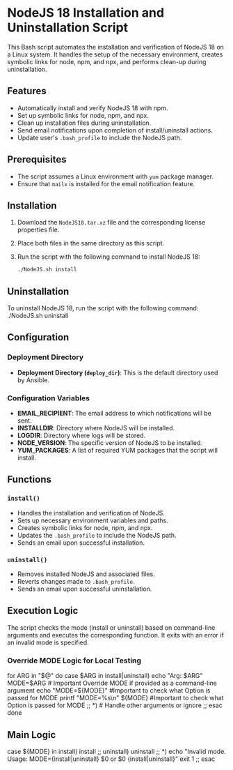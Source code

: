 # NodeJS 18 Installation and Uninstallation Script

This Bash script automates the installation and verification of NodeJS 18 on a Linux system. It handles the setup of the necessary environment, creates symbolic links for node, npm, and npx, and performs clean-up during uninstallation.

## Features

- Automatically install and verify NodeJS 18 with npm.
- Set up symbolic links for node, npm, and npx.
- Clean up installation files during uninstallation.
- Send email notifications upon completion of install/uninstall actions.
- Update user's `.bash_profile` to include the NodeJS path.

## Prerequisites

- The script assumes a Linux environment with `yum` package manager.
- Ensure that `mailx` is installed for the email notification feature.

## Installation

1. Download the `NodeJS18.tar.xz` file and the corresponding license properties file.
2. Place both files in the same directory as this script.
3. Run the script with the following command to install NodeJS 18:

   ```bash
   ./NodeJS.sh install

## Uninstallation
To uninstall NodeJS 18, run the script with the following command:
./NodeJS.sh uninstall

## Configuration

### Deployment Directory
- **Deployment Directory (`deploy_dir`)**: This is the default directory used by Ansible.

### Configuration Variables
- **EMAIL_RECIPIENT**: The email address to which notifications will be sent.
- **INSTALLDIR**: Directory where NodeJS will be installed.
- **LOGDIR**: Directory where logs will be stored.
- **NODE_VERSION**: The specific version of NodeJS to be installed.
- **YUM_PACKAGES**: A list of required YUM packages that the script will install.

## Functions

### `install()`
- Handles the installation and verification of NodeJS.
- Sets up necessary environment variables and paths.
- Creates symbolic links for node, npm, and npx.
- Updates the `.bash_profile` to include the NodeJS path.
- Sends an email upon successful installation.

### `uninstall()`
- Removes installed NodeJS and associated files.
- Reverts changes made to `.bash_profile`.
- Sends an email upon successful uninstallation.

## Execution Logic
The script checks the mode (install or uninstall) based on command-line arguments and executes the corresponding function. It exits with an error if an invalid mode is specified.

### Override MODE Logic for Local Testing
for ARG in "$@"
do
    case $ARG in
        install|uninstall)
            echo "Arg: $ARG"
            MODE=$ARG # Important Override MODE if provided as a command-line argument
            echo "MODE=${MODE}" #Important to check what Option is passed for MODE
            printf "MODE=%s\n" ${MODE} #Important to check what Option is passed for MODE
            ;;
        *)
            # Handle other arguments or ignore
            ;;
    esac
done

## Main Logic
case ${MODE} in
    install)
        install
        ;;
    uninstall)
        uninstall
        ;;
    *)
        echo "Invalid mode. Usage: MODE={install|uninstall} $0 or $0 {install|uninstall}"
        exit 1
        ;;
esac

